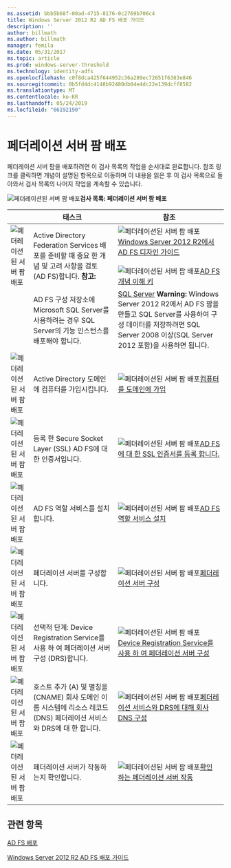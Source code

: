 ```yaml
---
ms.assetid: bbb5b68f-00ad-4715-8176-0c2769b706c4
title: Windows Server 2012 R2 AD FS 배포 가이드
description: ''
author: billmath
ms.author: billmath
manager: femila
ms.date: 05/31/2017
ms.topic: article
ms.prod: windows-server-threshold
ms.technology: identity-adfs
ms.openlocfilehash: c0f8dca425f644952c36a289ec72651f6383e846
ms.sourcegitcommit: 0b5fd4dc4148b92480db04e4dc22e139dcff8582
ms.translationtype: MT
ms.contentlocale: ko-KR
ms.lasthandoff: 05/24/2019
ms.locfileid: "66192190"
---
```

# <a name="deploying-a-federation-server-farm"></a>페더레이션 서버 팜 배포


페더레이션 서버 팜을 배포하려면 이 검사 목록의 작업을 순서대로 완료합니다. 참조 링크를 클릭하면 개념이 설명된 항목으로 이동하며 이 내용을 읽은 후 이 검사 목록으로 돌아와서 검사 목록의 나머지 작업을 계속할 수 있습니다.  
  
![페더레이션된 서버 팜 배포](media/2b05dce3-938f-4168-9b8f-1f4398cbdb9b.gif)**검사 목록: 페더레이션 서버 팜 배포**  
  
||태스크|참조|  
|-|--------|-------------|  
|![페더레이션된 서버 팜 배포](media/icon_checkboxo.gif)|Active Directory Federation Services 배포를 준비할 때 중요 한 개념 및 고려 사항을 검토 \(AD FS\)합니다. **참고:**|![페더레이션된 서버 팜 배포](media/faa393df-4856-4431-9eda-4f4e5be72a90.gif)[Windows Server 2012 R2에서 AD FS 디자인 가이드](../../ad-fs/design/AD-FS-Design-Guide-in-Windows-Server-2012-R2.md)<br /><br />![페더레이션된 서버 팜 배포](media/faa393df-4856-4431-9eda-4f4e5be72a90.gif)[AD FS 개념 이해 키](../../ad-fs/technical-reference/Understanding-Key-AD-FS-Concepts.md)|  
||AD FS 구성 저장소에 Microsoft SQL Server를 사용하려는 경우 SQL Server의 기능 인스턴스를 배포해야 합니다.|[SQL Server](https://technet.microsoft.com/sqlserver) **Warning:** Windows Server 2012 R2에서 AD FS 팜을 만들고 SQL Server를 사용하여 구성 데이터를 저장하려면 SQL Server 2008 이상(SQL Server 2012 포함)을 사용하면 됩니다.|  
|![페더레이션된 서버 팜 배포](media/icon_checkboxo.gif)|Active Directory 도메인에 컴퓨터를 가입시킵니다.|![페더레이션된 서버 팜 배포](media/faa393df-4856-4431-9eda-4f4e5be72a90.gif)[컴퓨터를 도메인에 가입](Join-a-Computer-to-a-Domain.md)|  
|![페더레이션된 서버 팜 배포](media/icon_checkboxo.gif)|등록 한 Secure Socket Layer \(SSL\) AD FS에 대 한 인증서입니다.|![페더레이션된 서버 팜 배포](media/bc6cea1a-1c6c-4124-8c8f-1df5adfe8c88.gif)[AD FS에 대 한 SSL 인증서를 등록 합니다.](Enroll-an-SSL-Certificate-for-AD-FS.md)|  
|![페더레이션된 서버 팜 배포](media/icon_checkboxo.gif)|AD FS 역할 서비스를 설치합니다.|![페더레이션된 서버 팜 배포](media/bc6cea1a-1c6c-4124-8c8f-1df5adfe8c88.gif)[AD FS 역할 서비스 설치](Install-the-AD-FS-Role-Service.md)|  
|![페더레이션된 서버 팜 배포](media/icon_checkboxo.gif)|페더레이션 서버를 구성합니다.|![페더레이션된 서버 팜 배포](media/bc6cea1a-1c6c-4124-8c8f-1df5adfe8c88.gif)[페더레이션 서버 구성](Configure-a-Federation-Server.md)|  
|![페더레이션된 서버 팜 배포](media/icon_checkboxo.gif)|선택적 단계: Device Registration Service를 사용 하 여 페더레이션 서버 구성 \(DRS\)합니다.|![페더레이션된 서버 팜 배포](media/faa393df-4856-4431-9eda-4f4e5be72a90.gif)[Device Registration Service를 사용 하 여 페더레이션 서버 구성](Configure-a-federation-server-with-Device-Registration-Service.md)|  
|![페더레이션된 서버 팜 배포](media/icon_checkboxo.gif)|호스트 추가 \(A\) 및 별칭을 \(CNAME\) 회사 도메인 이름 시스템에 리소스 레코드 \(DNS\) 페더레이션 서비스와 DRS에 대 한 합니다.|![페더레이션된 서버 팜 배포](media/faa393df-4856-4431-9eda-4f4e5be72a90.gif)[페더레이션 서비스와 DRS에 대해 회사 DNS 구성](Configure-Corporate-DNS-for-the-Federation-Service-and-DRS.md)|  
|![페더레이션된 서버 팜 배포](media/icon_checkboxo.gif)|페더레이션 서버가 작동하는지 확인합니다.|![페더레이션된 서버 팜 배포](media/faa393df-4856-4431-9eda-4f4e5be72a90.gif)[확인 하는 페더레이션 서버 작동](Verify-That-a-Federation-Server-Is-Operational.md)|  
  

## <a name="see-also"></a>관련 항목  
[AD FS 배포](../../ad-fs/AD-FS-Deployment.md)  

[Windows Server 2012 R2 AD FS 배포 가이드](../../ad-fs/deployment/Windows-Server-2012-R2-AD-FS-Deployment-Guide.md)  
  

